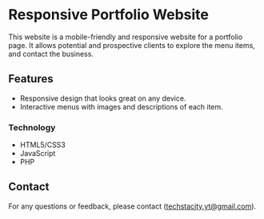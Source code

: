 # Responsive Portfolio Website

This website is a mobile-friendly and responsive website for a portfolio page. It allows potential and prospective clients to explore the menu items, and contact the business. 

## Features

- Responsive design that looks great on any device.
- Interactive menus with images and descriptions of each item.

### Technology

- HTML5/CSS3
- JavaScript
- PHP

## Contact

For any questions or feedback, please contact (techstacity.yt@gmail.com).
